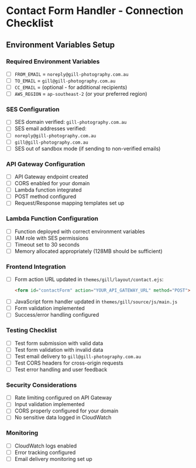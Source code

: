 # Contact Form Handler - Connection Checklist

## Environment Variables Setup

### Required Environment Variables

- [ ] `FROM_EMAIL` = `noreply@gill-photography.com.au`
- [ ] `TO_EMAIL` = `gill@gill-photography.com.au`
- [ ] `CC_EMAIL` = (optional - for additional recipients)
- [ ] `AWS_REGION` = `ap-southeast-2` (or your preferred region)

### SES Configuration

- [ ] SES domain verified: `gill-photography.com.au`
- [ ] SES email addresses verified:
- [ ] `noreply@gill-photography.com.au`
- [ ] `gill@gill-photography.com.au`
- [ ] SES out of sandbox mode (if sending to non-verified emails)

### API Gateway Configuration

- [ ] API Gateway endpoint created
- [ ] CORS enabled for your domain
- [ ] Lambda function integrated
- [ ] POST method configured
- [ ] Request/Response mapping templates set up

### Lambda Function Configuration

- [ ] Function deployed with correct environment variables
- [ ] IAM role with SES permissions
- [ ] Timeout set to 30 seconds
- [ ] Memory allocated appropriately (128MB should be sufficient)

### Frontend Integration

- [ ] Form action URL updated in `themes/gill/layout/contact.ejs`:
  ```html
  <form id="contactForm" action="YOUR_API_GATEWAY_URL" method="POST"></form>
  ```
- [ ] JavaScript form handler updated in `themes/gill/source/js/main.js`
- [ ] Form validation implemented
- [ ] Success/error handling configured

### Testing Checklist

- [ ] Test form submission with valid data
- [ ] Test form validation with invalid data
- [ ] Test email delivery to `gill@gill-photography.com.au`
- [ ] Test CORS headers for cross-origin requests
- [ ] Test error handling and user feedback

### Security Considerations

- [ ] Rate limiting configured on API Gateway
- [ ] Input validation implemented
- [ ] CORS properly configured for your domain
- [ ] No sensitive data logged in CloudWatch

### Monitoring

- [ ] CloudWatch logs enabled
- [ ] Error tracking configured
- [ ] Email delivery monitoring set up
